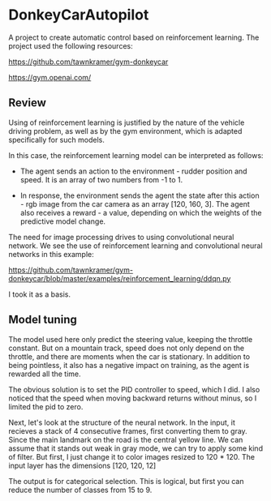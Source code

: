 # DonkeyCarAutopilot
A project to create automatic control based on reinforcement learning.
The project used the following resources:

https://github.com/tawnkramer/gym-donkeycar

https://gym.openai.com/

## Review

Using of reinforcement learning is justified by the nature of the vehicle driving problem, 
as well as by the gym environment, which is adapted specifically for such models.

In this case, the reinforcement learning model can be interpreted as follows:

- The agent sends an action to the environment - rudder position and speed. It is an array of two numbers from -1 to 1.

- In response, the environment sends the agent the state after this action - rgb image from the car camera as an array [120, 160, 3]. The agent also receives a reward - a value, depending on which the weights of the predictive model change.

The need for image processing drives to using convolutional neural network. 
We see the use of reinforcement learning and convolutional neural networks in this example:

https://github.com/tawnkramer/gym-donkeycar/blob/master/examples/reinforcement_learning/ddqn.py

I took it as a basis.

## Model tuning

The model used here only predict the steering value, keeping the throttle constant. But on a mountain track, speed does not only depend on the throttle, and there are moments when the car is stationary. In addition to being pointless, it also has a negative impact on training, as the agent is rewarded all the time.

The obvious solution is to set the PID controller to speed, which I did. I also noticed that the speed when moving backward returns without minus, so I limited the pid to zero.

Next, let's look at the structure of the neural network. In the input, it recieves a stack of 4 consecutive frames, first converting them to gray. Since the main landmark on the road is the central yellow line. We can assume that it stands out weak in gray mode, we can try to apply some kind of filter. But first, I just change it to color images resized to 120 * 120. The input layer has the dimensions [120, 120, 12]

The output is for categorical selection. This is logical, but first you can reduce the number of classes from 15 to 9.

